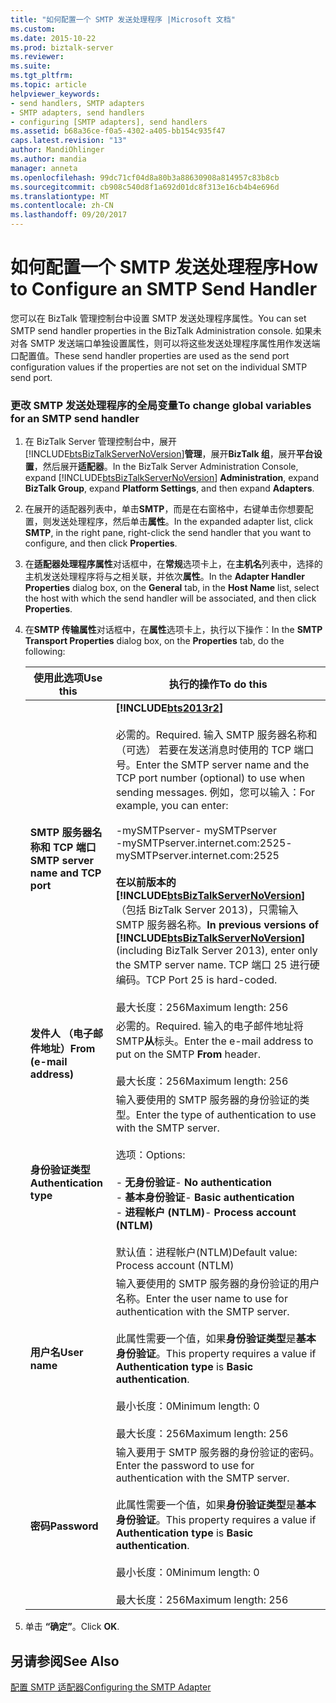 ```yaml
---
title: "如何配置一个 SMTP 发送处理程序 |Microsoft 文档"
ms.custom: 
ms.date: 2015-10-22
ms.prod: biztalk-server
ms.reviewer: 
ms.suite: 
ms.tgt_pltfrm: 
ms.topic: article
helpviewer_keywords:
- send handlers, SMTP adapters
- SMTP adapters, send handlers
- configuring [SMTP adapters], send handlers
ms.assetid: b68a36ce-f0a5-4302-a405-bb154c935f47
caps.latest.revision: "13"
author: MandiOhlinger
ms.author: mandia
manager: anneta
ms.openlocfilehash: 99dc71cf04d8a80b3a88630908a814957c83b8cb
ms.sourcegitcommit: cb908c540d8f1a692d01dc8f313e16cb4b4e696d
ms.translationtype: MT
ms.contentlocale: zh-CN
ms.lasthandoff: 09/20/2017
---
```

# <a name="how-to-configure-an-smtp-send-handler"></a><span data-ttu-id="ea984-102">如何配置一个 SMTP 发送处理程序</span><span class="sxs-lookup"><span data-stu-id="ea984-102">How to Configure an SMTP Send Handler</span></span>
<span data-ttu-id="ea984-103">您可以在 BizTalk 管理控制台中设置 SMTP 发送处理程序属性。</span><span class="sxs-lookup"><span data-stu-id="ea984-103">You can set SMTP send handler properties in the BizTalk Administration console.</span></span> <span data-ttu-id="ea984-104">如果未对各 SMTP 发送端口单独设置属性，则可以将这些发送处理程序属性用作发送端口配置值。</span><span class="sxs-lookup"><span data-stu-id="ea984-104">These send handler properties are used as the send port configuration values if the properties are not set on the individual SMTP send port.</span></span>  
  
### <a name="to-change-global-variables-for-an-smtp-send-handler"></a><span data-ttu-id="ea984-105">更改 SMTP 发送处理程序的全局变量</span><span class="sxs-lookup"><span data-stu-id="ea984-105">To change global variables for an SMTP send handler</span></span>  
  
1.  <span data-ttu-id="ea984-106">在 BizTalk Server 管理控制台中，展开[!INCLUDE[btsBizTalkServerNoVersion](../includes/btsbiztalkservernoversion-md.md)]**管理**，展开**BizTalk 组**，展开**平台设置**，然后展开**适配器**。</span><span class="sxs-lookup"><span data-stu-id="ea984-106">In the BizTalk Server Administration Console, expand [!INCLUDE[btsBizTalkServerNoVersion](../includes/btsbiztalkservernoversion-md.md)] **Administration**, expand **BizTalk Group**, expand **Platform Settings**, and then expand **Adapters**.</span></span>  
  
2.  <span data-ttu-id="ea984-107">在展开的适配器列表中，单击**SMTP**，而是在右窗格中，右键单击你想要配置，则发送处理程序，然后单击**属性**。</span><span class="sxs-lookup"><span data-stu-id="ea984-107">In the expanded adapter list, click **SMTP**, in the right pane, right-click the send handler that you want to configure, and then click **Properties**.</span></span>  
  
3.  <span data-ttu-id="ea984-108">在**适配器处理程序属性**对话框中，在**常规**选项卡上，在**主机名**列表中，选择的主机发送处理程序将与之相关联，并依次**属性**。</span><span class="sxs-lookup"><span data-stu-id="ea984-108">In the **Adapter Handler Properties** dialog box, on the **General** tab, in the **Host Name** list, select the host with which the send handler will be associated, and then click **Properties**.</span></span>  
  
4.  <span data-ttu-id="ea984-109">在**SMTP 传输属性**对话框中，在**属性**选项卡上，执行以下操作：</span><span class="sxs-lookup"><span data-stu-id="ea984-109">In the **SMTP Transport Properties** dialog box, on the **Properties** tab, do the following:</span></span>  
  
    |<span data-ttu-id="ea984-110">使用此选项</span><span class="sxs-lookup"><span data-stu-id="ea984-110">Use this</span></span>|<span data-ttu-id="ea984-111">执行的操作</span><span class="sxs-lookup"><span data-stu-id="ea984-111">To do this</span></span>|  
    |--------------|----------------|  
    |<span data-ttu-id="ea984-112">**SMTP 服务器名称和 TCP 端口**</span><span class="sxs-lookup"><span data-stu-id="ea984-112">**SMTP server name and TCP port**</span></span>|**[!INCLUDE[bts2013r2](../includes/bts2013r2-md.md)]**<br /><br /> <span data-ttu-id="ea984-113">必需的。</span><span class="sxs-lookup"><span data-stu-id="ea984-113">Required.</span></span> <span data-ttu-id="ea984-114">输入 SMTP 服务器名称和 （可选） 若要在发送消息时使用的 TCP 端口号。</span><span class="sxs-lookup"><span data-stu-id="ea984-114">Enter the SMTP server  name and the TCP port number (optional) to use when sending messages.</span></span> <span data-ttu-id="ea984-115">例如，您可以输入：</span><span class="sxs-lookup"><span data-stu-id="ea984-115">For example, you can enter:</span></span><br /><br /> <span data-ttu-id="ea984-116">-mySMTPserver</span><span class="sxs-lookup"><span data-stu-id="ea984-116">-   mySMTPserver</span></span><br /><span data-ttu-id="ea984-117">-mySMTPserver.internet.com:2525</span><span class="sxs-lookup"><span data-stu-id="ea984-117">-   mySMTPserver.internet.com:2525</span></span><br /><br /> <span data-ttu-id="ea984-118">**在以前版本的[!INCLUDE[btsBizTalkServerNoVersion](../includes/btsbiztalkservernoversion-md.md)]**  （包括 BizTalk Server 2013)，只需输入 SMTP 服务器名称。</span><span class="sxs-lookup"><span data-stu-id="ea984-118">**In previous versions of [!INCLUDE[btsBizTalkServerNoVersion](../includes/btsbiztalkservernoversion-md.md)]** (including BizTalk Server 2013), enter only the SMTP server name.</span></span> <span data-ttu-id="ea984-119">TCP 端口 25 进行硬编码。</span><span class="sxs-lookup"><span data-stu-id="ea984-119">TCP Port 25 is hard-coded.</span></span><br /><br /> <span data-ttu-id="ea984-120">最大长度：256</span><span class="sxs-lookup"><span data-stu-id="ea984-120">Maximum length: 256</span></span>|  
    |<span data-ttu-id="ea984-121">**发件人 （电子邮件地址）**</span><span class="sxs-lookup"><span data-stu-id="ea984-121">**From (e-mail address)**</span></span>|<span data-ttu-id="ea984-122">必需的。</span><span class="sxs-lookup"><span data-stu-id="ea984-122">Required.</span></span> <span data-ttu-id="ea984-123">输入的电子邮件地址将 SMTP**从**标头。</span><span class="sxs-lookup"><span data-stu-id="ea984-123">Enter the e-mail address to put on the SMTP **From** header.</span></span><br /><br /> <span data-ttu-id="ea984-124">最大长度：256</span><span class="sxs-lookup"><span data-stu-id="ea984-124">Maximum length: 256</span></span>|  
    |<span data-ttu-id="ea984-125">**身份验证类型**</span><span class="sxs-lookup"><span data-stu-id="ea984-125">**Authentication type**</span></span>|<span data-ttu-id="ea984-126">输入要使用的 SMTP 服务器的身份验证的类型。</span><span class="sxs-lookup"><span data-stu-id="ea984-126">Enter the type of authentication to use with the SMTP server.</span></span><br /><br /> <span data-ttu-id="ea984-127">选项：</span><span class="sxs-lookup"><span data-stu-id="ea984-127">Options:</span></span><br /><br /> <span data-ttu-id="ea984-128">-   **无身份验证**</span><span class="sxs-lookup"><span data-stu-id="ea984-128">-   **No authentication**</span></span><br /><span data-ttu-id="ea984-129">-   **基本身份验证**</span><span class="sxs-lookup"><span data-stu-id="ea984-129">-   **Basic authentication**</span></span><br /><span data-ttu-id="ea984-130">-   **进程帐户 (NTLM)**</span><span class="sxs-lookup"><span data-stu-id="ea984-130">-   **Process account (NTLM)**</span></span><br /><br /> <span data-ttu-id="ea984-131">默认值：进程帐户(NTLM)</span><span class="sxs-lookup"><span data-stu-id="ea984-131">Default value: Process account (NTLM)</span></span>|  
    |<span data-ttu-id="ea984-132">**用户名**</span><span class="sxs-lookup"><span data-stu-id="ea984-132">**User name**</span></span>|<span data-ttu-id="ea984-133">输入要使用的 SMTP 服务器的身份验证的用户名称。</span><span class="sxs-lookup"><span data-stu-id="ea984-133">Enter the user name to use for authentication with the SMTP server.</span></span><br /><br /> <span data-ttu-id="ea984-134">此属性需要一个值，如果**身份验证类型**是**基本身份验证**。</span><span class="sxs-lookup"><span data-stu-id="ea984-134">This property requires a value if **Authentication type** is **Basic authentication**.</span></span><br /><br /> <span data-ttu-id="ea984-135">最小长度：0</span><span class="sxs-lookup"><span data-stu-id="ea984-135">Minimum length: 0</span></span><br /><br /> <span data-ttu-id="ea984-136">最大长度：256</span><span class="sxs-lookup"><span data-stu-id="ea984-136">Maximum length: 256</span></span>|  
    |<span data-ttu-id="ea984-137">**密码**</span><span class="sxs-lookup"><span data-stu-id="ea984-137">**Password**</span></span>|<span data-ttu-id="ea984-138">输入要用于 SMTP 服务器的身份验证的密码。</span><span class="sxs-lookup"><span data-stu-id="ea984-138">Enter the password to use for authentication with the SMTP server.</span></span><br /><br /> <span data-ttu-id="ea984-139">此属性需要一个值，如果**身份验证类型**是**基本身份验证**。</span><span class="sxs-lookup"><span data-stu-id="ea984-139">This property requires a value if **Authentication type** is **Basic authentication**.</span></span><br /><br /> <span data-ttu-id="ea984-140">最小长度：0</span><span class="sxs-lookup"><span data-stu-id="ea984-140">Minimum length: 0</span></span><br /><br /> <span data-ttu-id="ea984-141">最大长度：256</span><span class="sxs-lookup"><span data-stu-id="ea984-141">Maximum length: 256</span></span>|  
  
5.  <span data-ttu-id="ea984-142">单击 **“确定”**。</span><span class="sxs-lookup"><span data-stu-id="ea984-142">Click **OK**.</span></span>  
  
## <a name="see-also"></a><span data-ttu-id="ea984-143">另请参阅</span><span class="sxs-lookup"><span data-stu-id="ea984-143">See Also</span></span>  
 [<span data-ttu-id="ea984-144">配置 SMTP 适配器</span><span class="sxs-lookup"><span data-stu-id="ea984-144">Configuring the SMTP Adapter</span></span>](../core/configuring-the-smtp-adapter.md)